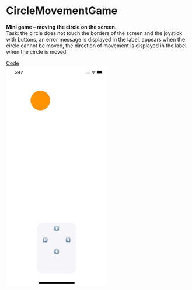 #  CircleMovementGame
**Mini game – moving the circle on the screen.**  
Task: the circle does not touch the borders of the screen and the joystick with buttons, an error message is displayed in the label, appears when the circle cannot be moved, the direction of movement is displayed in the label when the circle is moved.

[Code](https://github.com/murzha/TeachMeSkills-learning/tree/main/HW-7-Structuring-code-Access-modifiers)  
<img src="./CircleMovementGame.gif" height="600px" alt="CircleMovementGame.gif">